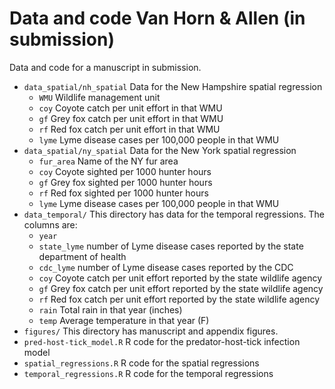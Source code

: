 # Data and code Van Horn & Allen (in submission)
Data and code for a manuscript in submission. 

- `data_spatial/nh_spatial` Data for the New Hampshire spatial regression
	- `WMU` Wildlife management unit 
	- `coy` Coyote catch per unit effort in that WMU
	- `gf` Grey fox catch per unit effort in that WMU
	- `rf` Red fox catch per unit effort in that WMU
	- `lyme` Lyme disease cases per 100,000 people in that WMU
- `data_spatial/ny_spatial` Data for the New York spatial regression
	- `fur_area` Name of the NY fur area
	- `coy` Coyote sighted per 1000 hunter hours
	- `gf` Grey fox sighted per 1000 hunter hours
	- `rf` Red fox sighted per 1000 hunter hours
	- `lyme` Lyme disease cases per 100,000 people in that WMU
- `data_temporal/` This directory has data for the temporal regressions. The columns are:
	- `year`
	- `state_lyme` number of Lyme disease cases reported by the state department of health
	- `cdc_lyme` number of Lyme disease cases reported by the CDC
	- `coy` Coyote catch per unit effort reported by the state wildlife agency
	- `gf` Grey fox catch per unit effort reported by the state wildlife agency
	- `rf` Red fox catch per unit effort reported by the state wildlife agency
	- `rain` Total rain in that year (inches)
	- `temp` Average temperature in that year (F)
- `figures/` This directory has manuscript and appendix figures.
- `pred-host-tick_model.R` R code for the predator-host-tick infection model
- `spatial_regressions.R` R code for the spatial regressions
- `temporal_regressions.R` R code for the temporal regressions